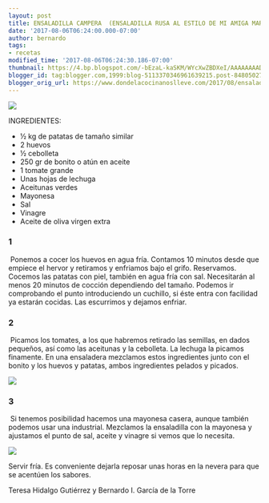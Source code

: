 ```yaml
---
layout: post
title: ENSALADILLA CAMPERA  (ENSALADILLA RUSA AL ESTILO DE MI AMIGA MARIAN)
date: '2017-08-06T06:24:00.000-07:00'
author: bernardo
tags:
- recetas
modified_time: '2017-08-06T06:24:30.186-07:00'
thumbnail: https://4.bp.blogspot.com/-bEzaL-kaSKM/WYcXwZBDXeI/AAAAAAAADys/URES8yx-7MkdZBougfDV4gVfL5h4bTAgACLcBGAs/s72-c/00.JPG
blogger_id: tag:blogger.com,1999:blog-5113370346961639215.post-8480502749314953509
blogger_orig_url: https://www.dondelacocinanoslleve.com/2017/08/ensaladilla-campera-ensaladilla-rusa-al.html
---
```


![](https://4.bp.blogspot.com/-bEzaL-kaSKM/WYcXwZBDXeI/AAAAAAAADys/URES8yx-7MkdZBougfDV4gVfL5h4bTAgACLcBGAs/s400/00.JPG)

  
INGREDIENTES:
* ½ kg de patatas de tamaño similar
* 2 huevos 
* ½ cebolleta
* 250 gr de bonito o atún en aceite
* 1 tomate grande
* Unas hojas de lechuga
* Aceitunas verdes
* Mayonesa 
* Sal
* Vinagre
* Aceite de oliva virgen extra  

### 1

 Ponemos a cocer los huevos en agua fría. Contamos 10 minutos desde que empiece el hervor y retiramos y enfriamos bajo el grifo. Reservamos. Cocemos las patatas con piel, también en agua fría con sal. Necesitarán al menos 20 minutos de cocción dependiendo del tamaño. Podemos ir comprobando el punto introduciendo un cuchillo, si éste entra con facilidad ya estarán cocidas. Las escurrimos y dejamos enfriar.  

### 2

 Picamos los tomates, a los que habremos retirado las semillas, en dados pequeños, así como las aceitunas y la cebolleta. La lechuga la picamos finamente. En una ensaladera mezclamos estos ingredientes junto con el bonito y los huevos y patatas, ambos ingredientes pelados y picados.  

![](https://3.bp.blogspot.com/-p5EZGIVHQ40/WYcYFQQYktI/AAAAAAAADyw/9w44ZLWZKjsHFIzewRV0urU9z0xokJtFACLcBGAs/s320/01.JPG)

  

### 3

 Si tenemos posibilidad hacemos una mayonesa casera, aunque también podemos usar una industrial. Mezclamos la ensaladilla con la mayonesa y ajustamos el punto de sal, aceite y vinagre si vemos que lo necesita.  

![](https://3.bp.blogspot.com/-gCn-j5Lc_0Y/WYcYWbMsplI/AAAAAAAADy0/wSd1ifm560sy23BInlFjqgJ5cVMviAEBQCLcBGAs/s320/02.JPG)

  
Servir fría. Es conveniente dejarla reposar unas horas en la nevera para que se acentúen los sabores.  
  
Teresa Hidalgo Gutiérrez y Bernardo I. García de la Torre
